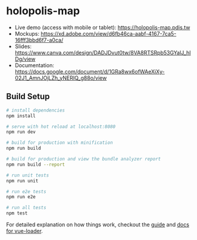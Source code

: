# holopolis-map

- Live demo (access with mobile or tablet): https://holopolis-map.pdis.tw
- Mockups: https://xd.adobe.com/view/d6fb46ca-aabf-4167-7ca5-16fff3bbd6f7-a0ca/
- Slides: https://www.canva.com/design/DADJDvut0tw/8VA8RTSRpb53GYalJ_hIDg/view
- Documentation: https://docs.google.com/document/d/1GRa8wx6ofWAeXiXy-02J1_AmnJOjLZh_yNERIQ_g88o/view

## Build Setup

``` bash
# install dependencies
npm install

# serve with hot reload at localhost:8080
npm run dev

# build for production with minification
npm run build

# build for production and view the bundle analyzer report
npm run build --report

# run unit tests
npm run unit

# run e2e tests
npm run e2e

# run all tests
npm test
```

For detailed explanation on how things work, checkout the [guide](http://vuejs-templates.github.io/webpack/) and [docs for vue-loader](http://vuejs.github.io/vue-loader).
